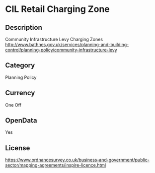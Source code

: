 # CIL Retail Charging Zone

## Description
Community Infrastructure Levy Charging Zones http://www.bathnes.gov.uk/services/planning-and-building-control/planning-policy/community-infrastructure-levy

## Category
Planning Policy

## Currency
One Off

## OpenData
Yes

## License
https://www.ordnancesurvey.co.uk/business-and-government/public-sector/mapping-agreements/inspire-licence.html

